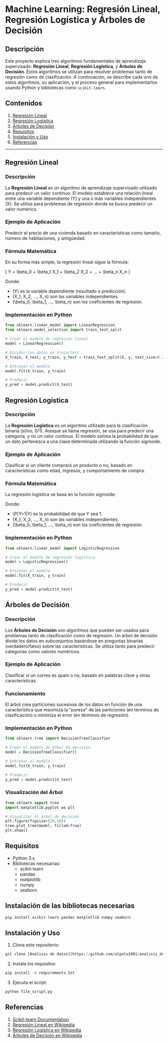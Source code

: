 # Machine Learning: Regresión Lineal, Regresión Logística y Árboles de Decisión

## Descripción

Este proyecto explora tres algoritmos fundamentales de aprendizaje supervisado: **Regresión Lineal**, **Regresión Logística**, y **Árboles de Decisión**. Estos algoritmos se utilizan para resolver problemas tanto de regresión como de clasificación. A continuación, se describe cada uno de estos algoritmos, su aplicación, y el proceso general para implementarlos usando Python y bibliotecas como `scikit-learn`.

## Contenidos

1. [Regresión Lineal](#regresion-lineal)
2. [Regresión Logística](#regresion-logistica)
3. [Árboles de Decisión](#arboles-de-decision)
4. [Requisitos](#requisitos)
5. [Instalación y Uso](#instalacion-y-uso)
6. [Referencias](#referencias)

---

## Regresión Lineal

### Descripción

La **Regresión Lineal** es un algoritmo de aprendizaje supervisado utilizado para predecir un valor continuo. El modelo establece una relación lineal entre una variable dependiente (Y) y una o más variables independientes (X). Se utiliza para problemas de regresión donde se busca predecir un valor numérico.

### Ejemplo de Aplicación

Predecir el precio de una vivienda basado en características como tamaño, número de habitaciones, y antigüedad.

### Fórmula Matemática

En su forma más simple, la regresión lineal sigue la fórmula:

\[
Y = \beta_0 + \beta_1 X_1 + \beta_2 X_2 + ... + \beta_n X_n
\]

Donde:
- \(Y\) es la variable dependiente (resultado o predicción).
- \(X_1, X_2, ..., X_n\) son las variables independientes.
- \(\beta_0, \beta_1, ..., \beta_n\) son los coeficientes de regresión.

### Implementación en Python

```python
from sklearn.linear_model import LinearRegression
from sklearn.model_selection import train_test_split

# Crear el modelo de regresión lineal
model = LinearRegression()

# Dividir los datos en train/test
X_train, X_test, y_train, y_test = train_test_split(X, y, test_size=0.2)

# Entrenar el modelo
model.fit(X_train, y_train)

# Predecir
y_pred = model.predict(X_test)
```

## Regresión Logística

### Descripción

La **Regresión Logística** es un algoritmo utilizado para la clasificación binaria (sí/no, 0/1). Aunque se llama regresión, se usa para predecir una categoría, y no un valor continuo. El modelo estima la probabilidad de que un dato pertenezca a una clase determinada utilizando la función sigmoide.

### Ejemplo de Aplicación

Clasificar si un cliente comprará un producto o no, basado en características como edad, ingresos, y comportamiento de compra.

### Fórmula Matemática

La regresión logística se basa en la función sigmoide:

Donde: 

- \P(Y=1|Y\) es la probabilidad de que 𝑌 sea 1.
- \(X_1, X_2, ..., X_n\) son las variables independientes.
- \(\beta_0, \beta_1, ..., \beta_n\) son los coeficientes de regresión.

### Implementación en Python

```python
from sklearn.linear_model import LogisticRegression

# Crear el modelo de regresión logística
model = LogisticRegression()

# Entrenar el modelo
model.fit(X_train, y_train)

# Predecir
y_pred = model.predict(X_test)
```

## Árboles de Decisión

### Descripción
Los **Árboles de Decisión** son algoritmos que pueden ser usados para problemas tanto de clasificación como de regresión. Un árbol de decisión divide los datos en subconjuntos basándose en preguntas binarias (verdadero/falso) sobre las características. Se utiliza tanto para predecir categorías como valores numéricos.

### Ejemplo de Aplicación

Clasificar si un correo es spam o no, basado en palabras clave y otras características.

### Funcionamiento

El árbol crea particiones sucesivas de los datos en función de una característica que maximiza la "pureza" de las particiones (en términos de clasificación) o minimiza el error (en términos de regresión).

### Implementación en Python

```python
from sklearn.tree import DecisionTreeClassifier

# Crear el modelo de árbol de decisión
model = DecisionTreeClassifier()

# Entrenar el modelo
model.fit(X_train, y_train)

# Predecir
y_pred = model.predict(X_test)
```

### Visualización del Árbol

```python
from sklearn import tree
import matplotlib.pyplot as plt

# Visualizar el árbol de decisión
plt.figure(figsize=(20,10))
tree.plot_tree(model, filled=True)
plt.show()
```

## Requisitos

- Python 3.x
- Bibliotecas necesarias:
  - scikit-learn
  - pandas
  - matplotlib
  - numpy
  - seaborn

 ## Instalación de las bibliotecas necesarias

 ```python
pip install scikit-learn pandas matplotlib numpy seaborn
```

## Instalación y Uso

1. Clona este repositorio:
 ```python
git clone [Ánalisis de datos](https://github.com/alpolo1991/analisis_de_datos_G77.git)
```

2. Instala los requisitos:
 ```python
pip install -r requirements.txt
```

3. Ejecuta el script:
```python
python file_script.py
```

## Referencias

1. [Scikit-learn Documentation](https://scikit-learn.org/stable/)
2. [Regresión Lineal en Wikipedia](https://es.wikipedia.org/wiki/Regresi%C3%B3n_lineal)
3. [Regresión Logística en Wikipedia](https://es.wikipedia.org/wiki/Regresi%C3%B3n_log%C3%ADstica)
4. [Árboles de Decisión en Wikipedia ](https://es.wikipedia.org/wiki/%C3%81rbol_de_decisi%C3%B3n)
